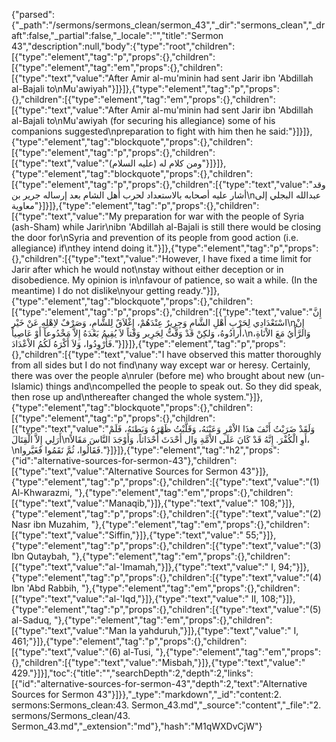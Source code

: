 {"parsed":{"_path":"/sermons/sermons_clean/sermon_43","_dir":"sermons_clean","_draft":false,"_partial":false,"_locale":"","title":"Sermon 43","description":null,"body":{"type":"root","children":[{"type":"element","tag":"p","props":{},"children":[{"type":"element","tag":"em","props":{},"children":[{"type":"text","value":"After Amir al-mu'minin had sent Jarir ibn 'Abdillah al-Bajali to\nMu'awiyah"}]}]},{"type":"element","tag":"p","props":{},"children":[{"type":"element","tag":"em","props":{},"children":[{"type":"text","value":"After Amir al-mu'minin had sent Jarir ibn 'Abdillah al-Bajali to\nMu'awiyah (for securing his allegiance) some of his companions suggested\npreparation to fight with him then he said:"}]}]},{"type":"element","tag":"blockquote","props":{},"children":[{"type":"element","tag":"p","props":{},"children":[{"type":"text","value":"ومن كلام له (عليه السلام)"}]}]},{"type":"element","tag":"blockquote","props":{},"children":[{"type":"element","tag":"p","props":{},"children":[{"type":"text","value":"وقد أشار عليه أصحابه بالاستعداد لحرب أهل الشام بعد إرساله جرير بن\nعبدالله البجلي إلى معاوية"}]}]},{"type":"element","tag":"p","props":{},"children":[{"type":"text","value":"My preparation for war with the people of Syria (ash-Sham) while Jarir\nibn 'Abdillah al-Bajali is still there would be closing the door for\nSyria and prevention of its people from good action (i.e. allegiance) if\nthey intend doing it."}]},{"type":"element","tag":"p","props":{},"children":[{"type":"text","value":"However, I have fixed a time limit for Jarir after which he would not\nstay without either deception or in disobedience. My opinion is in\nfavour of patience, so wait a while. (In the meantime) I do not dislike\nyour getting ready."}]},{"type":"element","tag":"blockquote","props":{},"children":[{"type":"element","tag":"p","props":{},"children":[{"type":"text","value":"إِنَّ اسْتَعْدَادِي لِحَرْبِ أَهْلِ الشَّامِ وَجِرِيرٌ عِنْدَهُمْ، إِغْلاَقٌ لِلشَّامِ، وَصَرْفٌ لاِهْلِهِ عَنْ خَيْر\nإِنْ أَرادُوهُ، وَلكِنْ قَدْ وَقَّتُّ لِجَرِير وَقْتاً لاَ يُقِيمُ بَعْدَهُ إِلاَّ مَخْدُوعاً أَوْ عَاصِياً،\nوَالرَّأْيُ مَعَ الاْنَاةِ، فَأَرْوِدُوا، وَلاَ أَكْرَهُ لَكُمُ الاْعْدَادَ."}]}]},{"type":"element","tag":"p","props":{},"children":[{"type":"text","value":"I have observed this matter thoroughly from all sides but I do not find\nany way except war or heresy. Certainly, there was over the people a\nruler (before me) who brought about new (un-Islamic) things and\ncompelled the people to speak out. So they did speak, then rose up and\nthereafter changed the whole system."}]},{"type":"element","tag":"blockquote","props":{},"children":[{"type":"element","tag":"p","props":{},"children":[{"type":"text","value":"وَلَقَدْ ضَرَبْتُ أَنْفَ هذَا الاْمْرِ وَعَيْنَهُ، وَقَلَّبْتُ ظَهْرَهُ وَبَطنَهُ، فَلَمْ أَرَلِي إِلاَّ الْقِتَالَ\nأَوِ الْكُفْرَ. إِنَّهُ قَدْ كَانَ عَلَى الاْمَّةِ وَال أَحْدَثَ أَحْدَاثاً، وَأَوْجَدَ النَّاسَ مَقَالاً،\nفَقَالُوا، ثُمَّ نَقَمُوا فَغَيَّروا."}]}]},{"type":"element","tag":"h2","props":{"id":"alternative-sources-for-sermon-43"},"children":[{"type":"text","value":"Alternative Sources for Sermon 43"}]},{"type":"element","tag":"p","props":{},"children":[{"type":"text","value":"(1) Al-Khwarazmi, "},{"type":"element","tag":"em","props":{},"children":[{"type":"text","value":"Manaqib,"}]},{"type":"text","value":" 108;"}]},{"type":"element","tag":"p","props":{},"children":[{"type":"text","value":"(2) Nasr ibn Muzahim, "},{"type":"element","tag":"em","props":{},"children":[{"type":"text","value":"Siffin,"}]},{"type":"text","value":" 55;"}]},{"type":"element","tag":"p","props":{},"children":[{"type":"text","value":"(3) Ibn Qutaybah, "},{"type":"element","tag":"em","props":{},"children":[{"type":"text","value":"al-'Imamah,"}]},{"type":"text","value":" I, 94;"}]},{"type":"element","tag":"p","props":{},"children":[{"type":"text","value":"(4) Ibn 'Abd Rabbih, "},{"type":"element","tag":"em","props":{},"children":[{"type":"text","value":"al-'Iqd,"}]},{"type":"text","value":" II, 108;"}]},{"type":"element","tag":"p","props":{},"children":[{"type":"text","value":"(5) al-Saduq, "},{"type":"element","tag":"em","props":{},"children":[{"type":"text","value":"Man la yahduruh,"}]},{"type":"text","value":" I, 461;"}]},{"type":"element","tag":"p","props":{},"children":[{"type":"text","value":"(6) al-Tusi, "},{"type":"element","tag":"em","props":{},"children":[{"type":"text","value":"Misbah,"}]},{"type":"text","value":" 429."}]}],"toc":{"title":"","searchDepth":2,"depth":2,"links":[{"id":"alternative-sources-for-sermon-43","depth":2,"text":"Alternative Sources for Sermon 43"}]}},"_type":"markdown","_id":"content:2. sermons:Sermons_clean:43. Sermon_43.md","_source":"content","_file":"2. sermons/Sermons_clean/43. Sermon_43.md","_extension":"md"},"hash":"M1qWXDvCjW"}